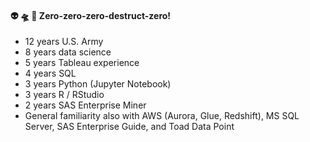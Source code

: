 <!--
**willshin-datascientist/willshin-datascientist** is a ✨ _special_ ✨ repository because its `README.md` (this file) appears on your GitHub profile.

Here are some ideas to get you started:

- 🔭 I’m currently working on ...
- 🌱 I’m currently learning ...
- 👯 I’m looking to collaborate on ...
- 🤔 I’m looking for help with ...
- 💬 Ask me about ...
- 📫 How to reach me: ...
- 😄 Pronouns: ...
- ⚡ Fun fact: ...
-->

#### :alien: :flying_saucer: :love_you_gesture: Zero-zero-zero-destruct-zero!

- 12 years U.S. Army
- 8 years data science
- 5 years Tableau experience
- 4 years SQL
- 3 years Python (Jupyter Notebook)
- 3 years R / RStudio
- 2 years SAS Enterprise Miner
- General familiarity also with AWS (Aurora, Glue, Redshift), MS SQL Server, SAS Enterprise Guide, and Toad Data Point
